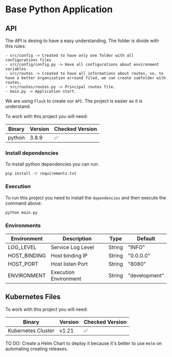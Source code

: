 # Base Python Application

## API

The API is desing to have a easy understanding. The folder is divide with this rules:

```
- src/config -> Created to have only one folder with all configurations files
- src/config/config.py -> Have all configurations about environment variables.
- src/routes -> Created to have all informations about routes, so, to have a better organization arround filed, we can create subfolder with routes.
- src/routes/routes.py -> Principal routes file.
- main.py -> Application start.
```

We are using `Flask` to create our `API`. The project is easier as it is understand.

To work with this project you will need:

| Binary | Version | Checked Version    |
| ------ | ------- | ------------------ |
| python | 3.8.9   | :white_check_mark: |

### Install dependencies

To install python dependencies you can run:

```
pip install -r requirements.txt
```

### Execution

To run this project you need to install the `dependencies` and then execute the command above:

```
python main.py
```

### Environments

| Environment  | Description           | Type   | Default       |
| ------------ | --------------------- | ------ | ------------- |
| LOG_LEVEL    | Service Log Level     | String | "INFO"        |
| HOST_BINDING | Host binding IP       | String | "0.0.0.0"     |
| HOST_PORT    | Host listen Port      | String | "8080"        |
| ENVIRONMENT  | Execution Environment | String | "development" |

## Kubernetes Files

To work with this project you will need:

| Binary             | Version | Checked Version    |
| ------------------ | ------- | ------------------ |
| Kubernetes Cluster | v1.21   | :white_check_mark: |

TO DO: Create a Helm Chart to deploy it because it's better to use `Helm` on automating creating releases.

